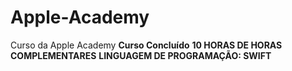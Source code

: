 # Apple-Academy
Curso da Apple Academy
**Curso Concluído**
**10 HORAS DE HORAS COMPLEMENTARES**
**LINGUAGEM DE PROGRAMAÇÃO: SWIFT**
